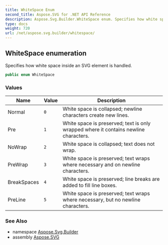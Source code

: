 ```yaml
---
title: WhiteSpace Enum
second_title: Aspose.SVG for .NET API Reference
description: Aspose.Svg.Builder.WhiteSpace enum. Specifies how white space inside an SVG element is handled
type: docs
weight: 720
url: /net/aspose.svg.builder/whitespace/
---
```

## WhiteSpace enumeration

Specifies how white space inside an SVG element is handled.

```csharp
public enum WhiteSpace
```

### Values

| Name | Value | Description |
| --- | --- | --- |
| Normal | `0` | White space is collapsed; newline characters create new lines. |
| Pre | `1` | White space is preserved; text is only wrapped where it contains newline characters. |
| NoWrap | `2` | White space is collapsed; text does not wrap. |
| PreWrap | `3` | White space is preserved; text wraps where necessary and on newline characters. |
| BreakSpaces | `4` | White space is preserved; line breaks are added to fill line boxes. |
| PreLine | `5` | White space is preserved; text wraps where necessary, but no newline characters. |

### See Also

* namespace [Aspose.Svg.Builder](../../aspose.svg.builder/)
* assembly [Aspose.SVG](../../)
